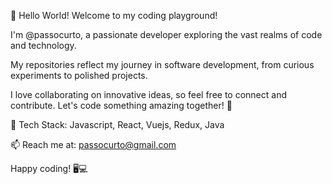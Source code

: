 👋 Hello World! Welcome to my coding playground! 

I'm @passocurto, a passionate developer exploring the vast realms of code and technology. 

My repositories reflect my journey in software development, from curious experiments to polished projects. 

I love collaborating on innovative ideas, so feel free to connect and contribute. Let's code something amazing together! 🚀

🔧 Tech Stack: Javascript, React, Vuejs, Redux, Java

📫 Reach me at:  passocurto@gmail.com

Happy coding! 🖥️💻

<!---
- 👋 Hi, I’m @passocurto
- 👀 I’m interested in Javascript, React, Vuejs, Redux, Java
- 🌱 I’m currently React Native
- 💞️ I’m looking to collaborate on Project at Vuejs or React
- 📫 How to reach me passocurto@gmail.com](url)


passinho/passinho is a ✨ special ✨ repository because its `README.md` (this file) appears on your GitHub profile.
You can click the Preview link to take a look at your changes.
